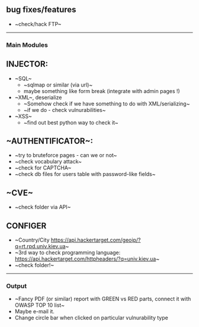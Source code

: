 ## bug fixes/features
- ~check/hack FTP~

------------
### Main Modules

## INJECTOR:
- ~SQL~
	- ~sqlmap or similar (via url)~
	- maybe something like form break (integrate with admin pages !)
- ~XML~, deserialize
	- ~Somehow check if we have something to do with XML/serializing~
	- ~if we do - check vulnurabilities~
- ~XSS~
	- ~find out best python way to check it~

## ~AUTHENTIFICATOR~:
- ~try to bruteforce pages - can we or not~
- ~check vocabulary attack~
- ~check for CAPTCHA~
- ~check db files for users table with password-like fields~

## ~CVE~
- ~check folder via API~

## CONFIGER
- ~Country/City https://api.hackertarget.com/geoip/?q=rt.rpd.univ.kiev.ua~
- ~3rd way to check programming language: https://api.hackertarget.com/httpheaders/?q=univ.kiev.ua~
- ~check folder!~
------------

### Output
- ~Fancy PDF (or similar) report with GREEN vs RED parts, connect it with OWASP TOP 10 list~
- Maybe e-mail it.
- Change circle bar when clicked on particular vulnurability type
